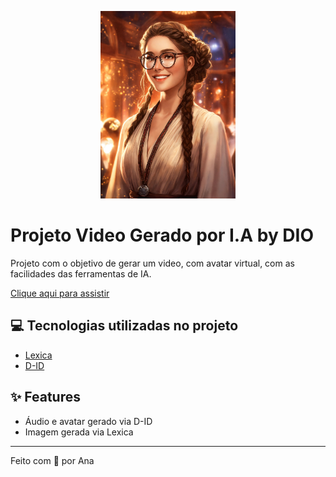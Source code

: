 <p align="center">
  <img src="https://github.com/anabeatriziannotta/create-a-podcast-ia/blob/main/princess-ana.jpg" height="300px">
</p>

# Projeto Video Gerado por I.A by DIO

Projeto com o objetivo de gerar um video, com avatar virtual, com as facilidades das ferramentas de IA.

<a href=""> Clique aqui para assistir</a>

## 💻 Tecnologias utilizadas no projeto

- [Lexica](https://lexica.art/)
- [D-ID](https://studio.d-id.com/)

## ✨ Features

- Áudio e avatar gerado via D-ID
- Imagem gerada via Lexica

---

Feito com 💜 por Ana
